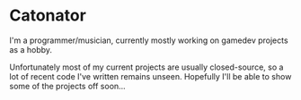# Catonator

I'm a programmer/musician, currently mostly working on gamedev projects as a hobby.

Unfortunately most of my current projects are usually closed-source, so a lot of recent code I've written remains unseen. Hopefully I'll be able to show some of the projects off soon...
